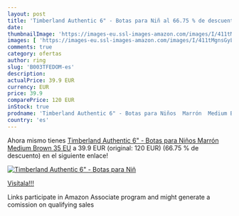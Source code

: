```yaml
---
layout: post
title: 'Timberland Authentic 6" - Botas para Niñ al 66.75 % de descuento'
date: 
thumbnailImage: 'https://images-eu.ssl-images-amazon.com/images/I/411tMgnsGyL._SL200_.jpg'
images: [ 'https://images-eu.ssl-images-amazon.com/images/I/411tMgnsGyL._SL200_.jpg' ]
comments: true
category: ofertas
author: ring
slug: 'B003TFEDOM-es'
description:
actualPrice: 39.9 EUR
currency: EUR
price: 39.9
comparePrice: 120 EUR
inStock: true
prodname: 'Timberland Authentic 6" - Botas para Niños  Marrón  Medium Brown   35 EU'
country: 'es'
---
```


Ahora mismo tienes [Timberland Authentic 6" - Botas para Niños  Marrón  Medium Brown   35 EU](https://www.amazon.es/dp/B003TFEDOM/?tag=tolees-21) a 39.9 EUR (original: 120 EUR) (66.75 %  de descuento) en el siguiente enlace!

[![Timberland Authentic 6" - Botas para Niñ](https://images-eu.ssl-images-amazon.com/images/I/411tMgnsGyL._SL200_.jpg)](https://www.amazon.es/dp/B003TFEDOM/?tag=tolees-21)

[Visítala!!!](https://www.amazon.es/dp/B003TFEDOM/?tag=tolees-21)

Links participate in Amazon Associate program and might generate a comission on qualifying sales
